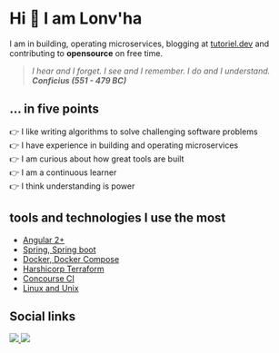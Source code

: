 # Hi :wave: I am Lonv'ha 
I am in building, operating microservices, blogging at [tutoriel.dev](https://tutoriel.dev) and contributing to **opensource** on free time.

> _I hear and I forget. I see and I remember. I do and I understand._  
> **_Conficius (551 - 479 BC)_**

## ... in five points
:point_right: I like writing algorithms to solve challenging software problems   
:point_right: I have experience in building and operating microservices  
:point_right: I am curious about how great tools are built  
:point_right: I am a continuous learner  
:point_right: I think understanding is power 

## tools and technologies I use the most
- [Angular 2+](https://angular.io/)
- [Spring, Spring boot](https://spring.io/)
- [Docker, Docker Compose](https://www.docker.com/)
- [Harshicorp Terraform](https://developer.hashicorp.com/terraform)
- [Concourse CI](https://concourse-ci.org/)
- [Linux and Unix](https://kernel.org/)

## Social links
<p align="left">
  <a href="https://www.linkedin.com/in/lkpeto/">
    <img src="https://img.shields.io/badge/LinkedIn-blue?style=flat&logo=linkedin&labelColor=blue">
  </a>
  <a href="https://twitter.com/lkpeto">
    <img src="https://img.shields.io/twitter/url?url=https%3A%2F%2Ftwitter.com%2Flkpeto&logo=x&label=lkpeto">
  </a>
</p>
